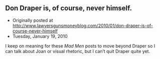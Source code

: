 ## Don Draper is, of course, never himself.

 * Originally posted at http://www.lawyersgunsmoneyblog.com/2010/01/don-draper-is-of-course-never-himself
 * Tuesday, January 19, 2010

I keep on meaning for these _Mad Men_ posts to move beyond Draper so I can talk about Joan or visual rhetoric, but I can’t quit Draper quite yet.